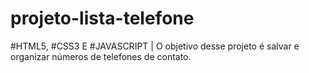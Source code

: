 # projeto-lista-telefone
 #HTML5, #CSS3 E #JAVASCRIPT | O objetivo desse projeto é salvar e organizar números de telefones de contato.
